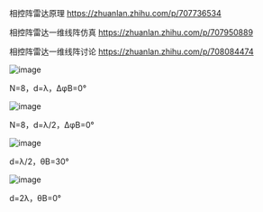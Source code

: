相控阵雷达原理
https://zhuanlan.zhihu.com/p/707736534

相控阵雷达一维线阵仿真
https://zhuanlan.zhihu.com/p/707950889

相控阵雷达一维线阵讨论
https://zhuanlan.zhihu.com/p/708084474

![image](https://github.com/user-attachments/assets/0654617d-d32f-4461-9fe0-2dcc0ce85d04)

N=8，d=λ，ΔφB=0°

![image](https://github.com/user-attachments/assets/5651e976-1c56-4da2-8169-a8bed7a64fcf)

N=8，d=λ/2，ΔφB=0°

![image](https://github.com/user-attachments/assets/e1e1e3b0-2bb0-4c55-9b52-b64238b29992)

d=λ/2，θB=30°

![image](https://github.com/user-attachments/assets/a616771f-97ff-4a17-800a-b9f5cfc55701)

d=2λ，θB=0°
